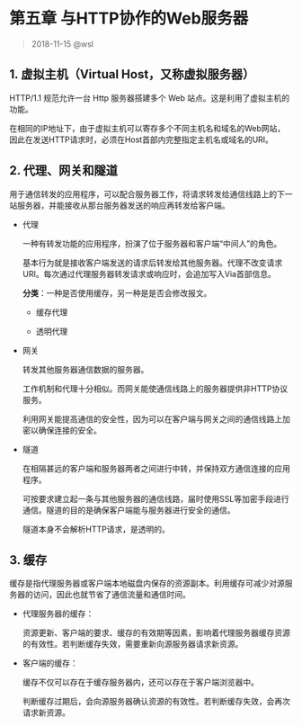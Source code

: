 # 第五章 与HTTP协作的Web服务器

> 2018-11-15 @wsl

## 1. 虚拟主机（Virtual Host，又称虚拟服务器）

HTTP/1.1 规范允许一台 Http 服务器搭建多个 Web 站点。这是利用了虚拟主机的功能。

在相同的IP地址下，由于虚拟主机可以寄存多个不同主机名和域名的Web网站，因此在发送HTTP请求时，必须在Host首部内完整指定主机名或域名的URI。

 

## 2. 代理、网关和隧道

用于通信转发的应用程序，可以配合服务器工作，将请求转发给通信线路上的下一站服务器，并能接收从那台服务器发送的响应再转发给客户端。

- 代理

  一种有转发功能的应用程序，扮演了位于服务器和客户端“中间人”的角色。

  基本行为就是接收客户端发送的请求后转发给其他服务器。代理不改变请求URI。每次通过代理服务器转发请求或响应时，会追加写入Via首部信息。

  **分类**：一种是否使用缓存，另一种是是否会修改报文。

  - 缓存代理

  - 透明代理


- 网关

  转发其他服务器通信数据的服务器。

  工作机制和代理十分相似。而网关能使通信线路上的服务器提供非HTTP协议服务。

  利用网关能提高通信的安全性，因为可以在客户端与网关之间的通信线路上加密以确保连接的安全。


- 隧道

  在相隔甚远的客户端和服务器两者之间进行中转，并保持双方通信连接的应用程序。

  可按要求建立起一条与其他服务器的通信线路，届时使用SSL等加密手段进行通信。隧道的目的是确保客户端能与服务器进行安全的通信。

  隧道本身不会解析HTTP请求，是透明的。

 

## 3. 缓存

缓存是指代理服务器或客户端本地磁盘内保存的资源副本。利用缓存可减少对源服务器的访问，因此也就节省了通信流量和通信时间。

- 代理服务器的缓存：

  资源更新、客户端的要求、缓存的有效期等因素，影响着代理服务器缓存资源的有效性。若判断缓存失效，需要重新向源服务器请求新资源。

- 客户端的缓存：

  缓存不仅可以存在于缓存服务器内，还可以存在于客户端浏览器中。

  判断缓存过期后，会向源服务器确认资源的有效性。若判断缓存失效，会再次请求新资源。